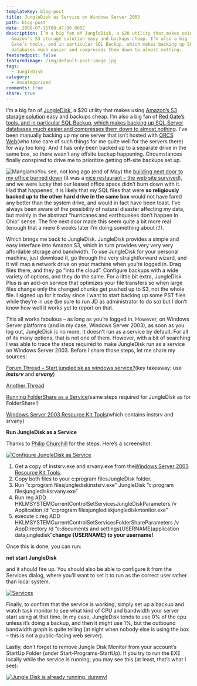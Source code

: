 ```yaml
---
templateKey: blog-post
title: JungleDisk as Service on Windows Server 2003
path: blog-post
date: 2008-07-15T08:47:00.000Z
description: I’m a big fan of JungleDisk, a $20 utility that makes using
  Amazon’s S3 storage solution easy and backups cheap. I’m also a big fan of Red
  Gate’s tools, and in particular SQL Backup, which makes backing up SQL Server
  databases much easier and compresses them down to almost nothing.
featuredpost: false
featuredimage: /img/default-post-image.jpg
tags:
  - JungleDisk
category:
  - Uncategorized
comments: true
share: true
---
```

I’m a big fan of [JungleDisk](http://jungledisk.com/), a $20 utility that makes using [Amazon’s S3 storage solution](http://www.amazon.com/S3-AWS-home-page-Money/b?ie=UTF8&node=16427261) easy and backups cheap. I’m also a big fan of [Red Gate’s tools, and in particular SQL Backup, which makes backing up SQL Server databases much easier and compresses them down to almost nothing](http://www.red-gate.com/products/SQL_Backup/index.htm). I’ve been manually backing up my one server that isn’t hosted with [ORCS Web](http://orcsweb.com/)(who take care of such things for me quite well for the servers there) for way too long. And it has only been backed up to a separate drive in the same box, so there wasn’t any offsite backup happening. Circumstances finally conspired to drive me to prioritize getting off-site backups set up.

![Mangiamo](https://stevesmithblog.com/files/media/image/WindowsLiveWriter/JungleDiskasServiceonWindowsServer2003_14E9B/Mangiamo_3.png)You see, not long ago (end of May) the [building next door to my office burned down](http://www.recordpub.com/news/article/3975011) (it was a [nice restaurant – the web site survived](http://www.mangiamotwinlakes.com/)), and we were lucky that our leased office space didn’t burn down with it. Had that happened, it is likely that my SQL files that were **so religiously backed up to the other hard drive in the same box** would not have fared any better than the system drive, and would in fact have been toast. I’ve always been aware of the possibility of natural disaster affecting my data, but mainly in the abstract “hurricanes and earthquakes don’t happen in Ohio” sense. The fire next door made this seem quite a bit more real (enough that a mere 6 weeks later I’m doing something about it!).

Which brings me back to JungleDisk. JungleDisk provides a simple and easy interface into Amazon S3, which in turn provides very very very affordable storage and bandwidth. To use JungleDisk for your personal machine, just download it, go through the very straightforward wizard, and it will map a network drive on your machine when you’re logged in. Drag files there, and they go “into the cloud”. Configure backups with a wide variety of options, and they do the same. For a little bit extra, JungleDisk Plus is an add-on service that optimizes your file transfers so when large files change only the changed chunks get pushed up to S3, not the whole file. I signed up for it today since I want to start backing up some PST files while they’re in use (be sure to run JD as administrator to do so) but I don’t know how well it works yet to report on that.

This all works fabulous – as long as you’re logged in. However, on Windows Server platforms (and in my case, Windows Server 2003), as soon as you log out, JungleDisk is no more. It doesn’t run as a service by default. For all of its many options, that is not one of them. However, with a bit of searching I was able to trace the steps required to make JungleDisk run as a service on Windows Server 2003. Before I share those steps, let me share my sources:

[Forum Thread – Start jungledisk as windows service?](http://forum.jungledisk.com/viewtopic.php?t=264)(key takeaway: use ***instsrv*** and ***srvany***)

[Another Thread](http://forum.jungledisk.com/viewtopic.php?t=4340&highlight=)

[Running FolderShare as a Service](http://mswhs.com/2008/05/27/synchronize-files-on-a-remote-network-with-whs)(same steps required for JungleDisk as for FolderShare!)

[Windows Server 2003 Resource Kit Tools](http://www.microsoft.com/downloads/details.aspx?FamilyID=9D467A69-57FF-4AE7-96EE-B18C4790CFFD&displaylang=en)(which contains instsrv and srvany)



**Run JungleDisk as a Service**

Thanks to [Philip Churchill](http://mswhs.com/2008/05/27/synchronize-files-on-a-remote-network-with-whs) for the steps. Here’s a screenshot:

[![Configure JungleDisk as Service](https://stevesmithblog.com/files/media/image/WindowsLiveWriter/JungleDiskasServiceonWindowsServer2003_14E9B/image_thumb.png)](http://stevesmithblog.com/files/media/image/WindowsLiveWriter/JungleDiskasServiceonWindowsServer2003_14E9B/image_2.png)

1. Get a copy of instsrv.exe and srvany.exe from the[Windows Server 2003 Resource Kit Tools](http://www.microsoft.com/downloads/details.aspx?FamilyID=9D467A69-57FF-4AE7-96EE-B18C4790CFFD&displaylang=en).
2. Copy both files to your c:program filesJungleDisk folder.
3. Run “c:program filesjunglediskinstsrv.exe” JungleDisk “c:program filesjungledisksrvany.exe”
4. Run reg ADD HKLMSYSTEMCurrentControlSetServicesJungleDiskParameters /v Application /d “c:program filesjunglediskjunglediskmonitor.exe”
5. execute c:reg ADD HKLMSYSTEMCurrentControlSetServicesFolderShareParameters /v AppDirectory /d “c:documents and settings{USERNAME}application datajungledisk”**change {USERNAME} to your username!**

Once this is done, you can run:

**net start JungleDisk**

and it should fire up. You should also be able to configure it from the Services dialog, where you’ll want to set it to run as the correct user rather than local system.

[![Services](https://stevesmithblog.com/files/media/image/WindowsLiveWriter/JungleDiskasServiceonWindowsServer2003_14E9B/image_thumb_1.png)](http://stevesmithblog.com/files/media/image/WindowsLiveWriter/JungleDiskasServiceonWindowsServer2003_14E9B/image_4.png)

Finally, to confirm that the service is working, simply set up a backup and watch task monitor to see what kind of CPU and bandwidth your server start using at that time. In my case, JungleDisk tends to use 0% of the cpu unless it’s doing a backup, and then it might use 1%, but the outbound bandwidth graph is quite telling (at night when nobody else is using the box – this is not a public-facing web server).

Lastly, don’t forget to remove Jungle Disk Monitor from your account’s StartUp Folder (under Start-Programs-StartUp). If you try to run the EXE locally while the service is running, you may see this (at least, that’s what I see):

[![Jungle Disk is already running, dummy!](https://stevesmithblog.com/files/media/image/WindowsLiveWriter/JungleDiskasServiceonWindowsServer2003_14E9B/image_thumb_2.png)](http://stevesmithblog.com/files/media/image/WindowsLiveWriter/JungleDiskasServiceonWindowsServer2003_14E9B/image_6.png)